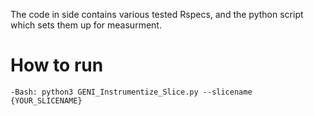 
The code in side contains various tested Rspecs, and the python script which sets them up for measurment.



# How to run
	-Bash: python3 GENI_Instrumentize_Slice.py --slicename {YOUR_SLICENAME}
